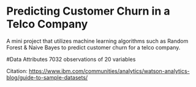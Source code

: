 # Predicting Customer Churn in a Telco Company
A  mini project that utilizes machine learning algorithms such as Random Forest & Naive Bayes to predict customer churn for a telco company.

#Data Attributes
7032 observations of 20 variables


Citation: https://www.ibm.com/communities/analytics/watson-analytics-blog/guide-to-sample-datasets/
